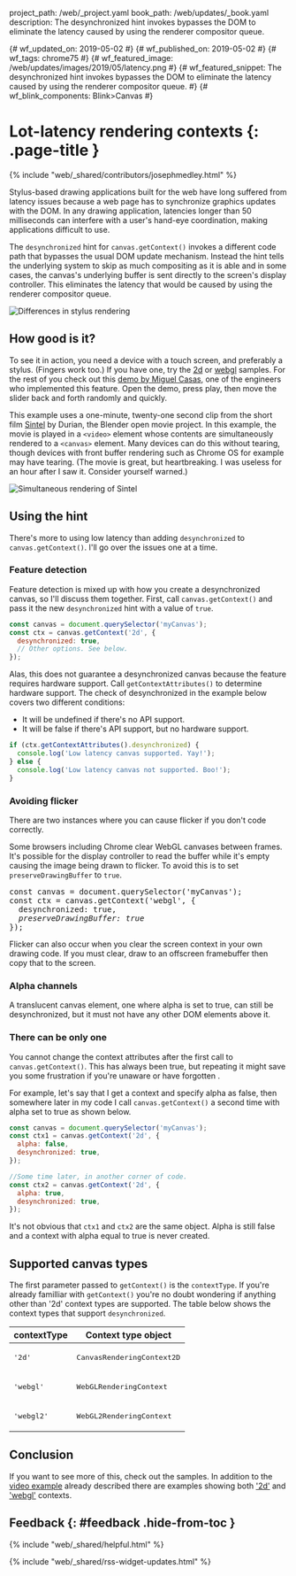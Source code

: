 project_path: /web/_project.yaml
book_path: /web/updates/_book.yaml
description: The desynchronized hint invokes bypasses the DOM to eliminate the latency caused by using the renderer compositor queue.

{# wf_updated_on: 2019-05-02 #}
{# wf_published_on: 2019-05-02 #}
{# wf_tags: chrome75 #}
{# wf_featured_image: /web/updates/images/2019/05/latency.png #}
{# wf_featured_snippet: The desynchronized hint invokes bypasses the DOM to eliminate the latency caused by using the renderer compositor queue. #}
{# wf_blink_components: Blink>Canvas #}

# Lot-latency rendering contexts {: .page-title }

{% include "web/_shared/contributors/josephmedley.html" %}

Stylus-based drawing applications built for the web have long suffered from
latency issues because a web page has to synchronize graphics updates with the
DOM. In any drawing application, latencies longer than 50 milliseconds can
interfere with a user's hand-eye coordination, making applications difficult to
use.   

The `desynchronized` hint for `canvas.getContext()` invokes a different code
path that bypasses the usual DOM update mechanism. Instead the hint tells the
underlying system to skip as much compositing as it is able and in some cases,
the canvas's underlying buffer is sent directly to the screen's display
controller. This eliminates the latency that would be caused by using the
renderer compositor queue.

![Differences in stylus rendering](/web/updates/images/2019/05/latency.png)

## How good is it?

To see it in action, you need a device with a touch screen, and preferably a stylus. (Fingers work too.) If you have one, try the
[2d](https://www.google.com/url?q=https://codepen.io/miguelao/full/ZjJNNw&sa=D&ust=1556721118370000&usg=AFQjCNGjpffZOOmf99D_ixBGNlYHGLiF7w)
or
[webgl](https://www.google.com/url?q=https://codepen.io/miguelao/full/WKZaqd&sa=D&ust=1556721118370000&usg=AFQjCNGcfmYlh3Serjw0d8o4isSYv8eywg)
samples. For the rest of you check out this [demo by Miguel
Casas](https://codepen.io/miguelao/full/mLLKLg), one of the engineers who
implemented this feature. Open the demo, press play, then move the slider back
and forth randomly and quickly. 

This example uses a one-minute, twenty-one second clip from the short film
[Sintel](https://durian.blender.org/download/) by Durian, the Blender open movie
project. In this example, the movie is played in a `<video>` element whose
contents are simultaneously rendered to a `<canvas>` element.  Many devices can
do this without tearing, though devices with front buffer rendering such as
Chrome OS for example may have tearing. (The movie is great, but heartbreaking.
I was useless for an hour after I saw it. Consider yourself warned.)  

![Simultaneous rendering of Sintel](/web/updates/images/2019/05/sintel.png)

## Using the hint

There's more to using low latency than adding `desynchronized` to 
`canvas.getContext()`. I'll go over the issues one at a time.

### Feature detection 

Feature detection is mixed up with how you create a desynchronized canvas, so
I'll discuss them together. First, call `canvas.getContext()` and pass it the
new `desynchronized` hint with a value of `true`. 

```javascript
const canvas = document.querySelector('myCanvas');
const ctx = canvas.getContext('2d', { 
  desynchronized: true,
  // Other options. See below.
});
```

Alas, this does not guarantee a desynchronized canvas because the feature
requires hardware support. Call `getContextAttributes()` to determine hardware
support. The check of desynchronized in the example below covers two
different conditions:

+   It will be undefined if there's no API support.
+   It will be false if there's API support, but no hardware support.

```javascript
if (ctx.getContextAttributes().desynchronized) {
  console.log('Low latency canvas supported. Yay!');
} else {
  console.log('Low latency canvas not supported. Boo!');
}
```

### Avoiding flicker

There are two instances where you can cause flicker if you don't code correctly.
  
Some browsers including Chrome clear WebGL canvases between frames. It's
possible for the display controller to read the buffer while it's empty causing
the image being drawn to flicker. To avoid this is to set
`preserveDrawingBuffer` to `true`.

<pre class="prettyprint lang-JavaScript">const canvas = document.querySelector('myCanvas');
const ctx = canvas.getContext('webgl', { 
  desynchronized: true,
  <em>preserveDrawingBuffer: true</em>
});</pre>

Flicker can also occur when you clear the screen context in your own drawing
code.  If you must clear, draw to an offscreen framebuffer then copy that to the
screen. 

### Alpha channels

A translucent canvas element, one where alpha is set to true, can still be
desynchronized, but it must not have any other DOM elements above it.

### There can be only one

You cannot change the context attributes after the first call to
`canvas.getContext()`. This has always been true, but repeating it might save
you some frustration if you're unaware or have forgotten . 

For example, let's say that I get a context and specify alpha as false, then
somewhere later in my code I call `canvas.getContext()` a second time with alpha
set to true as shown below. 

```javascript
const canvas = document.querySelector('myCanvas');
const ctx1 = canvas.getContext('2d', {
  alpha: false,
  desynchronized: true,
});

//Some time later, in another corner of code.
const ctx2 = canvas.getContext('2d', {
  alpha: true,
  desynchronized: true,
});
```

It's not obvious that `ctx1` and `ctx2` are the same object. Alpha is still false and a
context with alpha equal to true is never created.

## Supported canvas types

The first parameter passed to `getContext()` is the `contextType`. If you're
already familliar with `getContext()` you're no doubt wondering if anything
other than '2d' context types are supported. The table below shows the context
types that support `desynchronized`.

<table>
<thead>
<tr>
<th><strong>contextType</strong></th>
<th><strong>Context type object</strong></th>
</tr>
</thead>
<tbody>
<tr>
<td><p><pre>
'2d'
</pre></p>

</td>
<td><p><pre>
CanvasRenderingContext2D
</pre></p>

</td>
</tr>
<tr>
<td><p><pre>
'webgl'
</pre></p>

</td>
<td><p><pre>
WebGLRenderingContext
</pre></p>

</td>
</tr>
<tr>
<td><p><pre>
'webgl2'
</pre></p>

</td>
<td><p><pre>
WebGL2RenderingContext
</pre></p>

</td>
</tr>
</tbody>
</table>

## Conclusion

If you want to see more of this, check out the samples. In addition to
the [video example](https://codepen.io/miguelao/full/mLLKLg) already described
there are examples showing both ['2d'](https://codepen.io/miguelao/pen/ZjJNNw)
and ['webgl'](https://codepen.io/miguelao/full/WKZaqd) contexts.

## Feedback {: #feedback .hide-from-toc }

{% include "web/_shared/helpful.html" %}

{% include "web/_shared/rss-widget-updates.html" %}